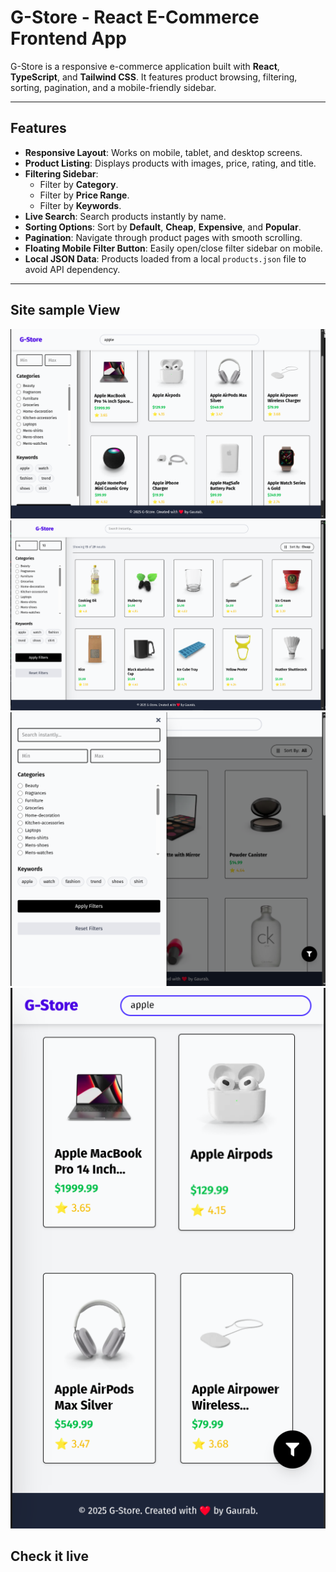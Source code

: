 
# G-Store - React E-Commerce Frontend App

G-Store is a responsive e-commerce application built with **React**, **TypeScript**, and **Tailwind CSS**. It features product browsing, filtering, sorting, pagination, and a mobile-friendly sidebar.

---

## Features

- **Responsive Layout**: Works on mobile, tablet, and desktop screens.  
- **Product Listing**: Displays products with images, price, rating, and title.  
- **Filtering Sidebar**:
  - Filter by **Category**.
  - Filter by **Price Range**.
  - Filter by **Keywords**.
- **Live Search**: Search products instantly by name.  
- **Sorting Options**: Sort by **Default**, **Cheap**, **Expensive**, and **Popular**.  
- **Pagination**: Navigate through product pages with smooth scrolling.  
- **Floating Mobile Filter Button**: Easily open/close filter sidebar on mobile.  
- **Local JSON Data**: Products loaded from a local `products.json` file to avoid API dependency.  

---

## Site sample View
![alt text](images/DesktopView.png)
![!\[alt text\]\[def\]](<images/Price based search.png>)
![images/TabView.png](images/TabView.png)
![images/mobile view.png](<images/mobile view.png>)

## Check it live

